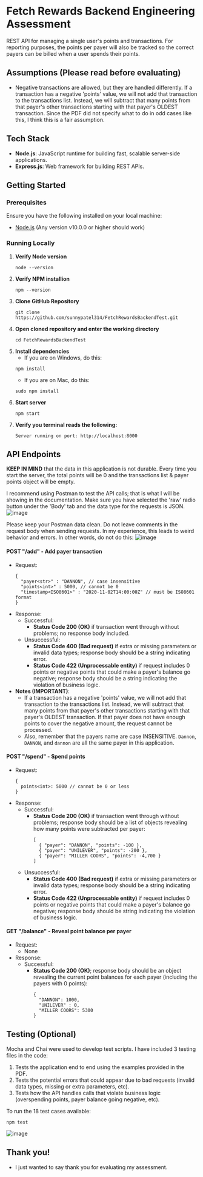 # Fetch Rewards Backend Engineering Assessment

REST API for managing a single user's points and transactions. 
For reporting purposes, the points per payer will also be tracked so the correct payers can be billed when a user spends their points.

## Assumptions (Please read before evaluating)
- Negative transactions are allowed, but they are handled differently. If a transaction has a negative  'points' value, we will not add that transaction to the transactions list.
  Instead, we will subtract that many points from that payer's other transactions starting with that payer's OLDEST transaction. Since the PDF did not specify what to do
  in odd cases like this, I think this is a fair assumption.

## Tech Stack

- **Node.js**: JavaScript runtime for building fast, scalable server-side applications.
- **Express.js**: Web framework for building REST APIs.

## Getting Started

### Prerequisites
Ensure you have the following installed on your local machine:
- [Node.js](https://nodejs.org/) (Any version v10.0.0 or higher should work)

### Running Locally
1) **Verify Node version**
    ```
    node --version
    ```
2) **Verify NPM installion**
    ```
    npm --version
    ```
3) **Clone GitHub Repository**
   ```
   git clone https://github.com/sunnypatel314/FetchRewardsBackendTest.git
   ```
4) **Open cloned repository and enter the working directory**
   ```
   cd FetchRewardsBackendTest
   ```
5) **Install dependencies**
   - If you are on Windows, do this:
   ```
   npm install
   ```
   - If you are on Mac, do this:
   ```
   sudo npm install
   ```
7) **Start server**
   ```
   npm start
   ```
8) **Verify you terminal reads the following:**
   ```
   Server running on port: http://localhost:8000
   ```

## API Endpoints

**KEEP IN MIND** that the data in this application is not durable. 
Every time you start the server, the total points will be 0 and the transactions list & payer points object will be empty. 

I recommend using Postman to test the API calls; that is what I will be showing in the documentation.
Make sure you have selected the 'raw' radio button under the 'Body' tab and the data type for the requests is JSON.
![image](https://github.com/user-attachments/assets/e6cc3d81-2adf-430b-9996-d3af63a8387d)

Please keep your Postman data clean. Do not leave comments in the request body when sending requests. In my experience, this leads to weird behavior and errors.
In other words, do not do this:
![image](https://github.com/user-attachments/assets/2cc6f425-d86b-43a3-90b7-8e8e60f45216)

#### POST "/add" - Add payer transaction
- Request: 
  ```
  {
    "payer<str>" : "DANNON", // case insensitive
    "points<int>" : 5000, // cannot be 0
    "timestamp<ISO8601>" : "2020-11-02T14:00:00Z" // must be ISO8601 format
  }
  ```
- Response:
   - Successful:
       - **Status Code 200 (OK)** if transaction went through without problems; no response body included.
   - Unsuccessful:
       - **Status Code 400 (Bad request)** if extra or missing parameters or invalid data types; response body should be a string indicating error.
       - **Status Code 422 (Unprocessable entity)** if request includes 0 points or negative points that could make a payer's balance go negative;
         response body should be a string indicating the violation of business logic.
- **Notes (IMPORTANT)**:
   - If a transaction has a negative 'points' value, we will not add that transaction to the transactions list.
     Instead, we will subtract that many points from that payer's other transactions starting with that payer's OLDEST transaction.
     If that payer does not have enough points to cover the negative amount, the request cannot be processed.
   - Also, remember that the payers name are case INSENSITIVE. ```Dannon```, ```DANNON```, and ```dannon``` are all the same payer in this application.
     
#### POST "/spend" - Spend points
- Request: 
  ```
  {
    points<int>: 5000 // cannot be 0 or less
  }
  ```
- Response:
   - Successful:
       - **Status Code 200 (OK)** if transaction went through without problems; response body should be a list of objects revealing how many points were subtracted per payer:
            ```
            [
              { "payer": "DANNON", "points": -100 },
              { "payer": "UNILEVER", "points": -200 },
              { "payer": "MILLER COORS", "points": -4,700 }
            ]
            ```
   - Unsuccessful:
       - **Status Code 400 (Bad request)** if extra or missing parameters or invalid data types; response body should be a string indicating error.
       - **Status Code 422 (Unprocessable entity)** if request includes 0 points or negative points that could make a payer's balance go negative;
         response body should be string indicating the violation of business logic.

#### GET "/balance" - Reveal point balance per payer
- Request:
   - None
- Response:
   - Successful:
       - **Status Code 200 (OK)**; response body should be an object revealing the current point balances for each payer (including the payers with 0 points):
            ```
            {
              "DANNON": 1000,
              "UNILEVER" : 0,
              "MILLER COORS": 5300
            }
            ```

## Testing (Optional)

Mocha and Chai were used to develop test scripts. 
I have included 3 testing files in the code:
  1) Tests the application end to end using the examples provided in the PDF.
  2) Tests the potential errors that could appear due to bad requests (invalid data types, missing or extra parameters, etc).
  3) Tests how the API handles calls that violate business logic (overspending points, payer balance going negative, etc).

To run the 18 test cases available:
```
npm test
```
![image](https://github.com/user-attachments/assets/d78bd3e9-7f70-4b5b-8008-06ea9ae142c4)


## Thank you!
- I just wanted to say thank you for evaluating my assessment.
